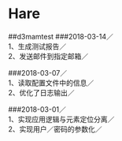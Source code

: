 # Hare
##d3mamtest
###2018-03-14／<br>
1、生成测试报告／<br>
2、发送邮件到指定邮箱／<br>

###2018-03-07／<br>
1、读取配置文件中的信息／<br>
2、优化了日志输出／<br>

###2018-03-01／<br>
1、实现应用逻辑与元素定位分离／<br>
2、实现用户／密码的参数化／<br>


